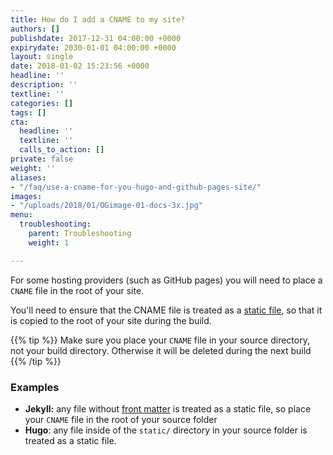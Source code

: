 ```yaml
---
title: How do I add a CNAME to my site?
authors: []
publishdate: 2017-12-31 04:00:00 +0000
expirydate: 2030-01-01 04:00:00 +0000
layout: single
date: 2018-01-02 15:23:56 +0000
headline: ''
description: ''
textline: ''
categories: []
tags: []
cta:
  headline: ''
  textline: ''
  calls_to_action: []
private: false
weight: ''
aliases:
- "/faq/use-a-cname-for-you-hugo-and-github-pages-site/"
images:
- "/uploads/2018/01/OGimage-01-docs-3x.jpg"
menu:
  troubleshooting:
    parent: Troubleshooting
    weight: 1

---
```

For some hosting providers (such as GitHub pages) you will need to place a `CNAME` file in the root of your site.

You'll need to ensure that the CNAME file is treated as a [static file](/docs/faqs/glossary/static-files), so that it is copied to the root of your site during the build.

{{% tip %}}
Make sure you place your `CNAME` file in your source directory, not your build directory. Otherwise it will be deleted during the next build
{{% /tip %}}

### Examples
- **Jekyll:** any file without [front matter](/docs/editing/front-matter) is treated as a static file, so place your `CNAME` file in the root of your source folder
- **Hugo**: any file inside of the `static/` directory in your source folder is treated as a static file.